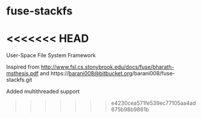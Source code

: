# fuse-stackfs
<<<<<<< HEAD
=======
User-Space File System Framework

Inspired from http://www.fsl.cs.stonybrook.edu/docs/fuse/bharath-msthesis.pdf
and  https://barani008@bitbucket.org/barani008/fuse-stackfs.git

Added multithreaded support



>>>>>>> e4230cea571fe539ec77105aa4ad675b98b9861b
